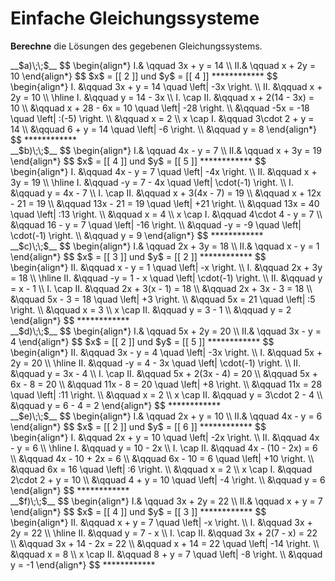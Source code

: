 <!--
version:  0.0.1
language: de


@style
main > *:not(:last-child) {
  margin-bottom: 3rem;
}

input {
    text-align: center;
}

.flex-container {
    display: flex;
    flex-wrap: wrap;
    align-items: stretch;
    gap: 20px;
}

.flex-child {
    flex: 1;
    min-width: 350px;
    margin-right: 20px;
}

@media (max-width: 400px) {
    .flex-child {
        flex: 100%;
        margin-right: 0;
    }
}
@end

formula: \carry   \textcolor{red}{\scriptsize #1}
formula: \digit   \rlap{\carry{#1}}\phantom{#2}#2
formula: \permil  \text{‰}

import: https://raw.githubusercontent.com/LiaTemplates/Tikz-Jax/main/README.md

script: https://cdn.jsdelivr.net/gh/LiaTemplates/Tikz-Jax@main/dist/index.js


tags: Gleichungssysteme, leicht, sehr niedrig, Berechnen

comment: Löse einfache Gleichungssystem.

author: Martin Lommatzsch

-->




# Einfache Gleichungssysteme


**Berechne** die Lösungen des gegebenen Gleichungssystems.








<section class="flex-container">
<div class="flex-child">
<!-- data-solution-button="5"-->
__$a)\;\;$__  
$$
\begin{align*}
I.& \qquad 3x + y = 14 \\  
II.& \qquad x + 2y = 10  
\end{align*}
$$  
$x$ = [[  2  ]]  und  $y$ = [[  4  ]]
************
$$
\begin{align*}
I. &\qquad 3x + y = 14 \quad \left| -3x \right. \\
II. &\qquad x + 2y = 10 \\ \hline
I. &\qquad y = 14 - 3x \\
I. \cap II. &\qquad x + 2(14 - 3x) = 10 \\
&\qquad x + 28 - 6x = 10 \quad \left| -28 \right. \\
&\qquad -5x = -18 \quad \left| :(-5) \right. \\
&\qquad x = 2 \\
x \cap I. &\qquad 3\cdot 2 + y = 14 \\
&\qquad 6 + y = 14 \quad \left| -6 \right. \\
&\qquad y = 8
\end{align*}
$$
************

</div>
<div class="flex-child">
__$b)\;\;$__  
$$
\begin{align*}
I.& \qquad 4x - y = 7 \\  
II.& \qquad x + 3y = 19  
\end{align*}
$$  
$x$ = [[  4  ]]  und  $y$ = [[  5  ]]
************
$$
\begin{align*}
I. &\qquad 4x - y = 7 \quad \left| -4x \right. \\
II. &\qquad x + 3y = 19 \\ \hline
I. &\qquad -y = 7 - 4x \quad \left| \cdot(-1) \right. \\
I. &\qquad y = 4x - 7 \\
I. \cap II. &\qquad x + 3(4x - 7) = 19 \\
&\qquad x + 12x - 21 = 19 \\
&\qquad 13x - 21 = 19 \quad \left| +21 \right. \\
&\qquad 13x = 40 \quad \left| :13 \right. \\
&\qquad x = 4 \\
x \cap I. &\qquad 4\cdot 4 - y = 7 \\
&\qquad 16 - y = 7 \quad \left| -16 \right. \\
&\qquad -y = -9 \quad \left| \cdot(-1) \right. \\
&\qquad y = 9
\end{align*}
$$
************
</div>
<div class="flex-child">
<!-- data-solution-button="5"-->
__$c)\;\;$__  
$$
\begin{align*}
I.& \qquad 2x + 3y = 18 \\  
II.& \qquad x - y = 1  
\end{align*}
$$  
$x$ = [[  3  ]]  und  $y$ = [[  2  ]]
************
$$
\begin{align*}
II. &\qquad x - y = 1 \quad \left| -x \right. \\
I.  &\qquad 2x + 3y = 18 \\ \hline
II. &\qquad -y = 1 - x \quad \left| \cdot(-1) \right. \\
II. &\qquad y = x - 1 \\
I. \cap II. &\qquad 2x + 3(x - 1) = 18 \\
&\qquad 2x + 3x - 3 = 18 \\
&\qquad 5x - 3 = 18 \quad \left| +3 \right. \\
&\qquad 5x = 21 \quad \left| :5 \right. \\
&\qquad x = 3 \\
x \cap II. &\qquad y = 3 - 1 \\
&\qquad y = 2
\end{align*}
$$
************
</div>
<div class="flex-child">
<!-- data-solution-button="5"-->
__$d)\;\;$__  
$$
\begin{align*}
I.& \qquad 5x + 2y = 20 \\  
II.& \qquad 3x - y = 4  
\end{align*}
$$  
$x$ = [[  2  ]]  und  $y$ = [[  5  ]]
************
$$
\begin{align*}
II. &\qquad 3x - y = 4 \quad \left| -3x \right. \\
I.  &\qquad 5x + 2y = 20 \\ \hline
II. &\qquad -y = 4 - 3x \quad \left| \cdot(-1) \right. \\
II. &\qquad y = 3x - 4 \\
I. \cap II. &\qquad 5x + 2(3x - 4) = 20 \\
&\qquad 5x + 6x - 8 = 20 \\
&\qquad 11x - 8 = 20 \quad \left| +8 \right. \\
&\qquad 11x = 28 \quad \left| :11 \right. \\
&\qquad x = 2 \\
x \cap II. &\qquad y = 3\cdot 2 - 4 \\
&\qquad y = 6 - 4 = 2
\end{align*}
$$
************
</div>
<div class="flex-child">
<!-- data-solution-button="5"-->
__$e)\;\;$__  
$$
\begin{align*}
I.& \qquad 2x + y = 10 \\  
II.& \qquad 4x - y = 6  
\end{align*}
$$  
$x$ = [[  2  ]]  und  $y$ = [[  6  ]]
************
$$
\begin{align*}
I. &\qquad 2x + y = 10 \quad \left| -2x \right. \\
II. &\qquad 4x - y = 6 \\ \hline
I. &\qquad y = 10 - 2x \\
I. \cap II. &\qquad 4x - (10 - 2x) = 6 \\
&\qquad 4x - 10 + 2x = 6 \\
&\qquad 6x - 10 = 6 \quad \left| +10 \right. \\
&\qquad 6x = 16 \quad \left| :6 \right. \\
&\qquad x = 2 \\
x \cap I. &\qquad 2\cdot 2 + y = 10 \\
&\qquad 4 + y = 10 \quad \left| -4 \right. \\
&\qquad y = 6
\end{align*}
$$
************
</div>
<div class="flex-child">
<!-- data-solution-button="5"-->
__$f)\;\;$__  
$$
\begin{align*}
I.& \qquad 3x + 2y = 22 \\  
II.& \qquad x + y = 7  
\end{align*}
$$  
$x$ = [[  4  ]]  und  $y$ = [[  3  ]]
************
$$
\begin{align*}
II. &\qquad x + y = 7 \quad \left| -x \right. \\
I.  &\qquad 3x + 2y = 22 \\ \hline
II. &\qquad y = 7 - x \\
I. \cap II. &\qquad 3x + 2(7 - x) = 22 \\
&\qquad 3x + 14 - 2x = 22 \\
&\qquad x + 14 = 22 \quad \left| -14 \right. \\
&\qquad x = 8 \\
x \cap II. &\qquad 8 + y = 7 \quad \left| -8 \right. \\
&\qquad y = -1
\end{align*}
$$
************
</div>
</section>

